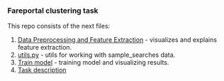 ### Fareportal clustering task

This repo consists of the next files:
1. [Data Preprocessing and Feature Extraction](https://github.com/wildOsprey/fareportal_clustering_task/blob/master/Data%20Preprocessing%20and%20Feature%20Extraction.ipynb) - visualizes and explains feature extraction.
2. [utils.py](https://github.com/wildOsprey/fareportal_clustering_task/blob/master/utils.py) - utils for working with sample_searches data.
3. [Train model](https://github.com/wildOsprey/fareportal_clustering_task/blob/master/Train%20model.ipynb) - training model and visualizing results.
4. [Task description](https://github.com/wildOsprey/fareportal_clustering_task/blob/master/task.md)

